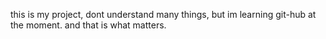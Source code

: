 this is my project, dont understand many things, but im learning git-hub at the moment. and that is what matters.
	
